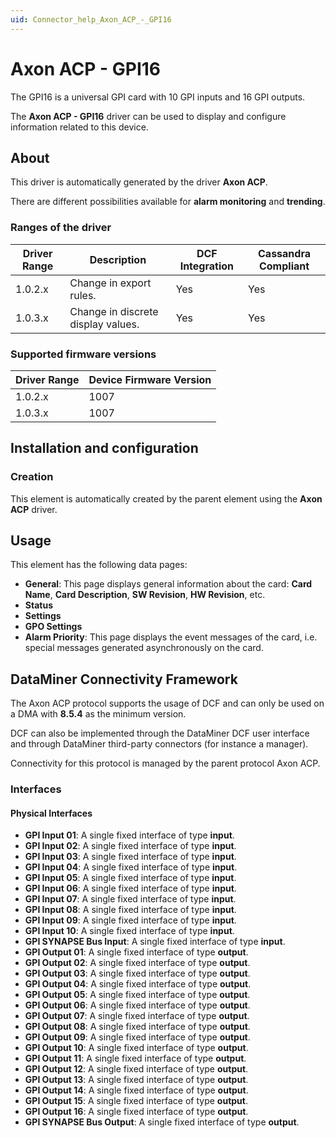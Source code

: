 ```yaml
---
uid: Connector_help_Axon_ACP_-_GPI16
---
```


# Axon ACP - GPI16

The GPI16 is a universal GPI card with 10 GPI inputs and 16 GPI outputs.

The **Axon ACP - GPI16** driver can be used to display and configure information related to this device.

## About

This driver is automatically generated by the driver **Axon ACP**.

There are different possibilities available for **alarm monitoring** and **trending**.

### Ranges of the driver

| **Driver Range** | **Description**                    | **DCF Integration** | **Cassandra Compliant** |
|------------------|------------------------------------|---------------------|-------------------------|
| 1.0.2.x          | Change in export rules.            | Yes                 | Yes                     |
| 1.0.3.x          | Change in discrete display values. | Yes                 | Yes                     |

### Supported firmware versions

| **Driver Range** | **Device Firmware Version** |
|------------------|-----------------------------|
| 1.0.2.x          | 1007                        |
| 1.0.3.x          | 1007                        |

## Installation and configuration

### Creation

This element is automatically created by the parent element using the **Axon ACP** driver.

## Usage

This element has the following data pages:

- **General**: This page displays general information about the card: **Card Name**, **Card Description**, **SW Revision**, **HW Revision**, etc.
- **Status**
- **Settings**
- **GPO Settings**
- **Alarm Priority**: This page displays the event messages of the card, i.e. special messages generated asynchronously on the card.

## DataMiner Connectivity Framework

The Axon ACP protocol supports the usage of DCF and can only be used on a DMA with **8.5.4** as the minimum version.

DCF can also be implemented through the DataMiner DCF user interface and through DataMiner third-party connectors (for instance a manager).

Connectivity for this protocol is managed by the parent protocol Axon ACP.

### Interfaces

#### Physical Interfaces

- **GPI Input 01**: A single fixed interface of type **input**.
- **GPI Input 02**: A single fixed interface of type **input**.
- **GPI Input 03**: A single fixed interface of type **input**.
- **GPI Input 04**: A single fixed interface of type **input**.
- **GPI Input 05**: A single fixed interface of type **input**.
- **GPI Input 06**: A single fixed interface of type **input**.
- **GPI Input 07**: A single fixed interface of type **input**.
- **GPI Input 08**: A single fixed interface of type **input**.
- **GPI Input 09**: A single fixed interface of type **input**.
- **GPI Input 10**: A single fixed interface of type **input**.
- **GPI SYNAPSE Bus Input**: A single fixed interface of type **input**.
- **GPI Output 01**: A single fixed interface of type **output**.
- **GPI Output 02**: A single fixed interface of type **output**.
- **GPI Output 03**: A single fixed interface of type **output**.
- **GPI Output 04**: A single fixed interface of type **output**.
- **GPI Output 05**: A single fixed interface of type **output**.
- **GPI Output 06**: A single fixed interface of type **output**.
- **GPI Output 07**: A single fixed interface of type **output**.
- **GPI Output 08**: A single fixed interface of type **output**.
- **GPI Output 09**: A single fixed interface of type **output**.
- **GPI Output 10**: A single fixed interface of type **output**.
- **GPI Output 11**: A single fixed interface of type **output**.
- **GPI Output 12**: A single fixed interface of type **output**.
- **GPI Output 13**: A single fixed interface of type **output**.
- **GPI Output 14**: A single fixed interface of type **output**.
- **GPI Output 15**: A single fixed interface of type **output**.
- **GPI Output 16**: A single fixed interface of type **output**.
- **GPI SYNAPSE Bus Output**: A single fixed interface of type **output**.

